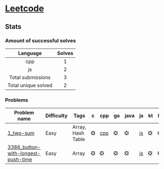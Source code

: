 # [Leetcode](https://leetcode.com/u/hamzahossain/)

## Stats

### Amount of successful solves

|       Language      | Solves |
| :-----------------: | :----: |
|         cpp         |    1   |
|          js         |    2   |
|  Total submissions  |    3   |
| Total unique solved |    2   |

### Problems

| Problem name                                                                                      | Difficulty | Tags              | c | cpp                                                        | go | java | js                                                                                                        | kt | lua | py | rs | swift |
| ------------------------------------------------------------------------------------------------- | ---------- | ----------------- | - | ---------------------------------------------------------- | -- | ---- | --------------------------------------------------------------------------------------------------------- | -- | --- | -- | -- | ----- |
| [1_two-sum](https://leetcode.com/problems/two-sum)                                                | Easy       | Array, Hash Table | ❎ | [cpp](<../../solves/leetcode/1_two-sum/CPP 1_two-sum.cpp>) | ❎  | ❎    | [js](<../../solves/leetcode/1_two-sum/JS 1_two-sum.js>)                                                   | ❎  | ❎   | ❎  | ❎  | ❎     |
| [3386_button-with-longest-push-time](https://leetcode.com/problems/button-with-longest-push-time) | Easy       | Array             | ❎ | ❎                                                          | ❎  | ❎    | [js](<../../solves/leetcode/3386_button-with-longest-push-time/JS 3386_button-with-longest-push-time.js>) | ❎  | ❎   | ❎  | ❎  | ❎     |
